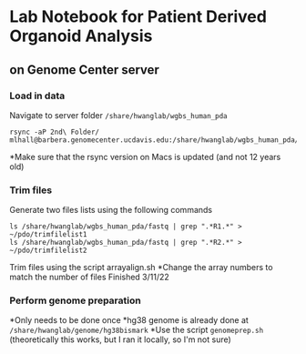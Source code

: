 # Lab Notebook for Patient Derived Organoid Analysis
## on Genome Center server

### Load in data

Navigate to server folder `/share/hwanglab/wgbs_human_pda`

```
rsync -aP 2nd\ Folder/ mlhall@barbera.genomecenter.ucdavis.edu:/share/hwanglab/wgbs_human_pda/fastq
```

*Make sure that the rsync version on Macs is updated (and not 12 years old)

### Trim files

Generate two files lists using the following commands

```
ls /share/hwanglab/wgbs_human_pda/fastq | grep ".*R1.*" > ~/pdo/trimfilelist1
ls /share/hwanglab/wgbs_human_pda/fastq | grep ".*R2.*" > ~/pdo/trimfilelist2
```

Trim files using the script arrayalign.sh
*Change the array numbers to match the number of files
Finished 3/11/22

### Perform genome preparation

*Only needs to be done once
*hg38 genome is already done at `/share/hwanglab/genome/hg38bismark`
*Use the script `genomeprep.sh` (theoretically this works, but I ran it locally, so I'm not sure)

